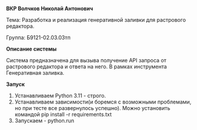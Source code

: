 **ВКР Волчков Николай Антонович**

Тема: Разработка и реализация генеративной заливки для растрового редактора.

Группа: Б9121-02.03.03тп

**Описание системы**

Система предназначена для вызыва получение API запроса от растрового редактора и ответа на него. В рамках инструмента Генеративная заливка.

**Запуск**

1. Устанавливаем Python 3.11 - строго.
2. Устанавливаем зависимости(и боремся с возможными проблемами, но при тесте все развернулось успешно). Можно установить командой pip install -r requirements.txt
3. Запускаем - python.run

